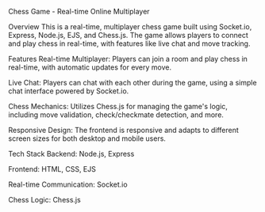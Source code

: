 Chess Game - Real-time Online Multiplayer


Overview
This is a real-time, multiplayer chess game built using Socket.io, Express, Node.js, EJS, and Chess.js. The game allows players to connect and play chess in real-time, with features like live chat and move tracking.

Features
Real-time Multiplayer: Players can join a room and play chess in real-time, with automatic updates for every move.

Live Chat: Players can chat with each other during the game, using a simple chat interface powered by Socket.io.

Chess Mechanics: Utilizes Chess.js for managing the game's logic, including move validation, check/checkmate detection, and more.

Responsive Design: The frontend is responsive and adapts to different screen sizes for both desktop and mobile users.

Tech Stack
Backend: Node.js, Express

Frontend: HTML, CSS, EJS 

Real-time Communication: Socket.io

Chess Logic: Chess.js